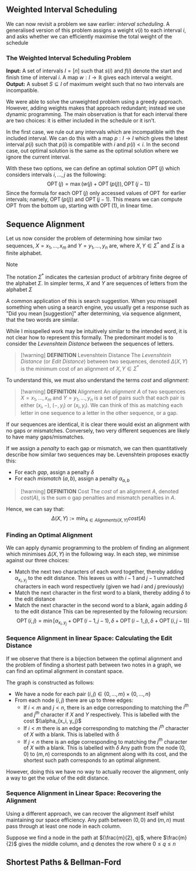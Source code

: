 ## Weighted Interval Scheduling 
We can now revisit a problem we saw earlier: *interval scheduling*. A generalised version of this problem assigns a weight $v(i)$ to each interval $i$, and asks whether we can efficiently maximise the total weight of the schedule

### The Weighted Interval Scheduling Problem
**Input:** A set of intervals $I = [n]$ such that $s(i)$ and $f(i)$ denote the start and finish time of interval $i$. A map $w: I \to \mathbb{R}$ gives each interval a weight. 
**Output:** A subset $S \subseteq I$ of maximum weight such that no two intervals are incompatible. 

We were able to solve the unweighted problem using a greedy approach. However, adding weights makes that approach redundant; instead we use dynamic programming. The main observation is that for each interval there are two choices: it is either included in the schedule or it isn't. 

In the first case, we rule out any intervals which are incompatible with the included interval. We can do this with a map $p:I \to I$ which gives the latest interval $p(i)$ such that $p(i)$ is compatible with $i$ and $p(i) < i$.
In the second case, out optimal solution is the same as the optimal solution where we ignore the current interval. 

With these two options, we can define an optimal solution $\operatorname{OPT}(j)$ which considers intervals $i, ..., j$ as the following:
$$
\operatorname{OPT}(j) = \max(w(j) + \operatorname{OPT}(p(j)), \operatorname{OPT}(j - 1))
$$
Since the formula for each $\operatorname{OPT}(j)$ only accessed values of $\operatorname{OPT}$ for earlier intervals; namely, $\operatorname{OPT}(p(j))$ and $\operatorname{OPT}(j - 1)$. This means we can compute $\operatorname{OPT}$ from the bottom up, starting with $\operatorname{OPT}(1)$, in linear time. 
## Sequence Alignment 
Let us now consider the problem of determining how similar two sequences, $X = x_1, ..., x_m$ and $Y = y_1, ..., y_n$ are, where $X, Y \in \Sigma^*$ and $\Sigma$ is a finite alphabet. 

>[!note]
>The notation $\Sigma^*$ indicates the cartesian product of arbitrary finite degree of the alphabet $\Sigma$. In simpler terms, $X$ and $Y$ are sequences of letters from the alphabet $\Sigma$

A common application of this is search suggestion. When you misspell something when using a search engine, you usually get a response such as $\text{"Did you mean [suggestion]"}$ after determining, via sequence alignment, that the two words are similar. 

While I misspelled work may be intuitively similar to the intended word, it is not clear how to represent this formally. The predominant model is to consider the *Levenshtein Distance* between the sequences of letters. 

>[!warning] **DEFINITION** Levenshtein Distance
>The *Levenshtein Distance* (or *Edit Distance*) between two sequences, denoted $\Delta(X, Y)$ is the minimum cost of an alignment of $X, Y \in \Sigma^*$

To understand this, we must also understand the terms *cost* and *alignment*: 

>[!warning] **DEFINITION** Alignment 
>An *alignment* $A$ of two sequences $X = x_1,...,x_m$ and $Y = y_1,...,y_n$ is a set of pairs such that each pair is either $(x_i, -)$, $(-, y_i)$ or $(x_i, y_i)$. We can think of this as matching each letter in one sequence to a letter in the other sequence, or a gap. 

If our sequences are identical, it is clear there would exist an alignment with no gaps or mismatches. Conversely, two very different sequences are likely to have many gaps/mismatches. 

If we assign a *penalty* to each gap or mismatch, we can then quantitatively describe how similar two sequences may be. Levenshtein proposes exactly this:  
- For each *gap*, assign a penalty $\delta$ 
- For each *mismatch* $(a, b)$, assign a penalty $\alpha_{a,b}$

>[!warning] **DEFINITION** Cost
>The *cost* of an alignment $A$, denoted $cost(A)$, is the sum o  gap penalties and mismatch penalties in $A$. 

Hence, we can say that:
$$
\Delta(X, Y) := \displaystyle \min_{A \in Alignments(X,Y)} cost(A)
$$

### Finding an Optimal Alignment
We can apply dynamic programming to the problem of finding an alignment which minimises $\Delta(X,Y)$ in the following way. In each step, we minimise against our three choices: 
- Match the next two characters of each word together, thereby adding $\alpha_{x_i, y_j}$ to the edit distance. This leaves us with $i - 1$ and $j - 1$ unmatched characters in each word respectively (given we had $i$ and $j$ previously)
- Match the next character in the first word to a blank, thereby adding $\delta$ to the edit distance
- Match the next character in the second word to a blank, again adding $\delta$ to the edit distance
This can be represented by the following recursion:
$$
\operatorname{OPT}(i, j) = \min[\alpha_{x_i, y_j} + \operatorname{OPT}(i - 1, j - 1), \delta + \operatorname{OPT}(i - 1, j), \delta + \operatorname{OPT}(i, j - 1)]
$$
### Sequence Alignment in linear Space: Calculating the Edit Distance 
If we observe that there is a bijection between the optimal alignment and the problem of finding a shortest path between two notes in a graph, we can find an optimal alignment in constant space. 

The graph is constructed as follows:
- We have a node for each pair $(i, j) \in \{0,...,m\} \times \{0,...,n\}$
- From each node $(i, j)$ there are up to three edges:
	- If $i < m$ and $j < n$, there is an edge corresponding to matching the $i^{th}$ and $j^{th}$ character if $X$ and $Y$ respectively. This is labelled with the cost $\\alpha_{x_i, y_j}$
	- If $i < m$ there is an edge corresponding to matching the $i^{th}$ character of $X$ with a blank. This is labelled with $\delta$
	- If $j < n$ there is an edge corresponding to matching the $j^{th}$ character of $X$ with a blank. This is labelled with $\delta$
Any path from the node $(0, 0)$ to $(m, n)$ corresponds to an alignment along with its cost, and the shortest such path corresponds to an optimal alignment. 

However, doing this we have no way to actually recover the alignment, only a way to get the *value* of the edit distance. 

### Sequence Alignment in Linear Space: Recovering the Alignment
Using a different approach, we can recover the alignment itself whilst maintaining our space efficiency. Any path between $(0, 0)$ and $(m, n)$ must pass through at least one node in each column. 

Suppose we find a node in the path at $(\frac{m}{2}, q)$, where $\frac{m}{2}$ gives the middle column, and $q$ denotes the row where $0 \le q \le n$ 



## Shortest Paths & Bellman-Ford 

